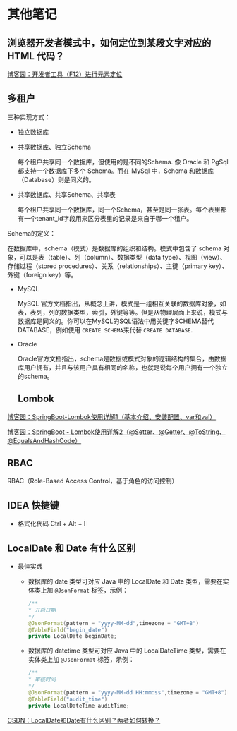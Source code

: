 # 其他笔记

## 浏览器开发者模式中，如何定位到某段文字对应的 HTML 代码？

[博客园：开发者工具（F12）进行元素定位](https://www.cnblogs.com/zaigua/p/18420720)

## 多租户

三种实现方式：

- 独立数据库
- 共享数据库、独立Schema

  每个租户共享同一个数据库，但使用的是不同的Schema. 像 Oracle 和 PgSql 都支持一个数据库下多个 Schema。而在 MySql 中，Schema 和数据库（Database）则是同义的。
- 共享数据库、共享Schema、共享表

  每个租户共享同一个数据库，同一个Schema，甚至是同一张表。每个表里都有一个tenant_id字段用来区分表里的记录是来自于哪一个租户。

Schema的定义：

在数据库中，schema（模式）是数据库的组织和结构。模式中包含了 schema 对象，可以是表（table）、列（column）、数据类型（data type）、视图（view）、存储过程（stored procedures）、关系（relationships）、主键（primary key）、外键（foreign key）等。

- MySQL

  MySQL 官方文档指出，从概念上讲，模式是一组相互关联的数据库对象，如表，表列，列的数据类型，索引，外键等等。但是从物理层面上来说，模式与数据库是同义的。你可以在MySQL的SQL语法中用关键字SCHEMA替代DATABASE，例如使用 `CREATE SCHEMA`来代替 `CREATE DATABASE`.
- Oracle

  Oracle官方文档指出，schema是数据或模式对象的逻辑结构的集合，由数据库用户拥有，并且与该用户具有相同的名称，也就是说每个用户拥有一个独立的schema。
  
  ## Lombok

[博客园：SpringBoot-Lombok使用详解1（基本介绍、安装配置、var和val）](https://www.cnblogs.com/qichao1221/p/16078078.html)

[博客园：SpringBoot - Lombok使用详解2（@Setter、@Getter、@ToString、@EqualsAndHashCode）](https://www.cnblogs.com/qichao1221/p/16078104.html)

## RBAC

RBAC（Role-Based Access Control，基于角色的访问控制）

## IDEA 快捷键

- 格式化代码 Ctrl + Alt + l

## LocalDate 和 Date 有什么区别

- 最佳实践

  - 数据库的 date 类型可对应 Java 中的 LocalDate 和 Date 类型，需要在实体类上加 `@JsonFormat` 标签，示例：

    ```java
    /**
    * 开启日期
    */
    @JsonFormat(pattern = "yyyy-MM-dd",timezone = "GMT+8")
    @TableField("begin_date")
    private LocalDate beginDate;
    ```

  - 数据库的 datetime 类型可对应 Java 中的 LocalDateTime 类型，需要在实体类上加 `@JsonFormat` 标签，示例：

    ```java
    /**
    * 审核时间
    */
    @JsonFormat(pattern = "yyyy-MM-dd HH:mm:ss",timezone = "GMT+8")
    @TableField("audit_time")
    private LocalDateTime auditTime;
    ```

    

[CSDN：LocalDate和Date有什么区别？两者如何转换？](https://blog.csdn.net/l714417743/article/details/139563050)

